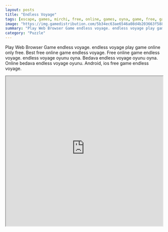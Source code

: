```yaml
---
layout: posts
title: "Endless Voyage"
tags: [escape, games, mirchi, free, online, games, oyna, game, free, games, play, play, games]
image: "https://img.gamedistribution.com/5b34ec63ae6546a08d4b203663f58892.jpg"
summary: "Play Web Browser Game endless voyage. endless voyage play game online only free. Best free online game endless voyage. Free online game endless voyage. endless voyage oyunu oyna. Bedava endless voyage oyunu oyna. Online bedava endless voyage oyunu. Android, ios free game endless voyage."
category: "Puzzle"
---
```


Play Web Browser Game endless voyage. endless voyage play game online only free. Best free online game endless voyage. Free online game endless voyage. endless voyage oyunu oyna. Bedava endless voyage oyunu oyna. Online bedava endless voyage oyunu. Android, ios free game endless voyage.

<iframe width="100%" height="480px;" src="https://flash.gamedistribution.com?game=5b34ec63ae6546a08d4b203663f58892"></iframe>